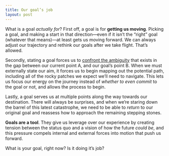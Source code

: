 ```yaml
---
title: Our goal’s job
layout: post
---
```


What is a goal *actually for*? First off, a goal is for **getting us moving**. Picking a goal, and making a start in that direction—even if it isn’t the “right” goal (whatever that means)—at least gets us moving forward. We can always adjust our trajectory and rethink our goals after we take flight. That’s allowed.

Secondly, stating a goal forces us to [confront the ambiguity](http://cobyism.com/blog/name-your-ambiguity/) that exists in the gap between our current point A, and our goal’s point B. When we must externally state our aim, it forces us to begin mapping out the potential path, including all of the rocky patches we expect we’ll need to navigate. This lets us focus our energy on the journey instead of *whether to even commit* to the goal or not, and allows the process to begin.

Lastly, a goal serves us at multiple points along the way towards our destination. There will always be surprises, and when we’re staring down the barrel of this latest catastrophe, we need to be able to *return* to our original goal and reassess how to approach the remaining stepping stones.

**Goals are a tool**. They give us leverage over our experience by creating tension between the status quo and a vision of how the future *could be*, and this pressure compels internal and external forces into motion that push us forward.

What is your goal, right now? Is it doing it’s job?
